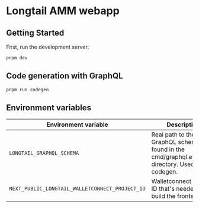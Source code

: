 # Longtail AMM webapp

## Getting Started

First, run the development server:

    pnpm dev

## Code generation with GraphQL

    pnpm run codegen

## Environment variables

| Environment variable                            | Description                                                                                         |
| ----------------------------------------------- | --------------------------------------------------------------------------------------------------- |
| `LONGTAIL_GRAPHQL_SCHEMA`                       | Real path to the GraphQL schema file found in the cmd/graphql.ethereum directory. Used for codegen. |
| `NEXT_PUBLIC_LONGTAIL_WALLETCONNECT_PROJECT_ID` | Walletconnect project ID that's needed to build the frontend.                                       |
